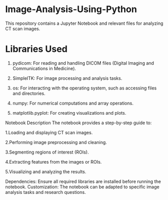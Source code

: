 # Image-Analysis-Using-Python
This repository contains a Jupyter Notebook and relevant files for analyzing CT scan images.

# Libraries Used
1. pydicom: For reading and handling DICOM files (Digital Imaging and Communications in Medicine).
 
2. SimpleITK: For image processing and analysis tasks.
 
3. os: For interacting with the operating system, such as accessing files and directories.
 
4. numpy: For numerical computations and array operations.
  
5. matplotlib.pyplot: For creating visualizations and plots.
   
Notebook Description
The notebook provides a step-by-step guide to:

1.Loading and displaying CT scan images.

2.Performing image preprocessing and cleaning.

3.Segmenting regions of interest (ROIs).

4.Extracting features from the images or ROIs.

5.Visualizing and analyzing the results.

Dependencies: Ensure all required libraries are installed before running the notebook.
Customization: The notebook can be adapted to specific image analysis tasks and research questions.
